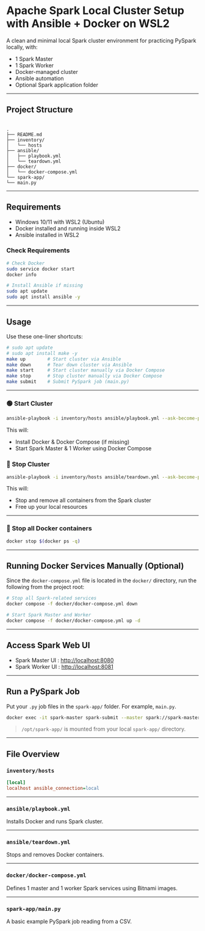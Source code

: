 # Apache Spark Local Cluster Setup with Ansible + Docker on WSL2

A clean and minimal local Spark cluster environment for practicing PySpark locally, with:

* 1 Spark Master  
* 1 Spark Worker  
* Docker-managed cluster  
* Ansible automation  
* Optional Spark application folder

---

## Project Structure

```

.
├── README.md
├── inventory/
│   └── hosts
├── ansible/
│   ├── playbook.yml
│   └── teardown.yml
├── docker/
│   └── docker-compose.yml 
└── spark-app/
└── main.py

````

---

## Requirements

* Windows 10/11 with WSL2 (Ubuntu)
* Docker installed and running inside WSL2
* Ansible installed in WSL2

### Check Requirements

```bash
# Check Docker
sudo service docker start
docker info

# Install Ansible if missing
sudo apt update
sudo apt install ansible -y
````

---

## Usage

Use these one-liner shortcuts:

```bash
# sudo apt update
# sudo apt install make -y
make up        # Start cluster via Ansible
make down      # Tear down cluster via Ansible
make start     # Start cluster manually via Docker Compose
make stop      # Stop cluster manually via Docker Compose
make submit    # Submit PySpark job (main.py)
```

---

### 🟢 Start Cluster

```bash
ansible-playbook -i inventory/hosts ansible/playbook.yml --ask-become-pass
```

This will:

* Install Docker & Docker Compose (if missing)
* Start Spark Master & 1 Worker using Docker Compose

### 🔴 Stop Cluster

```bash
ansible-playbook -i inventory/hosts ansible/teardown.yml --ask-become-pass
```

This will:

* Stop and remove all containers from the Spark cluster
* Free up your local resources

---

### 🔴 Stop all Docker containers

```bash
docker stop $(docker ps -q)
```

---

## Running Docker Services Manually (Optional)

Since the `docker-compose.yml` file is located in the `docker/` directory, run the following from the project root:

```bash
# Stop all Spark-related services
docker compose -f docker/docker-compose.yml down

# Start Spark Master and Worker
docker compose -f docker/docker-compose.yml up -d
```

---

## Access Spark Web UI

* Spark Master UI : [http://localhost:8080](http://localhost:8080)
* Spark Worker UI : [http://localhost:8081](http://localhost:8081)

---

## Run a PySpark Job

Put your `.py` job files in the `spark-app/` folder. For example, `main.py`.

```bash
docker exec -it spark-master spark-submit --master spark://spark-master:7077 /opt/spark-app/main.py
```

> `/opt/spark-app/` is mounted from your local `spark-app/` directory.

---

## File Overview

### `inventory/hosts`

```ini
[local]
localhost ansible_connection=local
```

---

### `ansible/playbook.yml`

Installs Docker and runs Spark cluster.

---

### `ansible/teardown.yml`

Stops and removes Docker containers.

---

### `docker/docker-compose.yml`

Defines 1 master and 1 worker Spark services using Bitnami images.

---

### `spark-app/main.py`

A basic example PySpark job reading from a CSV.
